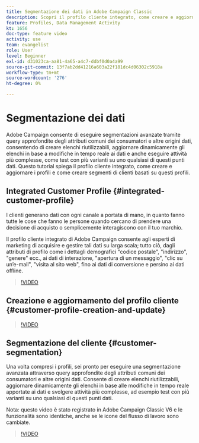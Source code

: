 ```yaml
---
title: Segmentazione dei dati in Adobe Campaign Classic
description: Scopri il profilo cliente integrato, come creare e aggiornare i profili e come creare segmenti di clienti basati su questi profili.
feature: Profiles, Data Management Activity
kt: 1656
doc-type: feature video
activity: use
team: evangelist
role: User
level: Beginner
exl-id: d31023ca-aa81-4a65-a4c7-ddbf0d0a4a99
source-git-commit: 13f7ab2dd41216a603a22f181dc4d06302c5918a
workflow-type: tm+mt
source-wordcount: '276'
ht-degree: 0%

---
```


# Segmentazione dei dati

Adobe Campaign consente di eseguire segmentazioni avanzate tramite query approfondite degli attributi comuni dei consumatori e altre origini dati, consentendo di creare elenchi riutilizzabili, aggiornare dinamicamente gli elenchi in base a modifiche in tempo reale ai dati e anche eseguire attività più complesse, come test con più varianti su uno qualsiasi di questi punti dati. Questo tutorial spiega il profilo cliente integrato, come creare e aggiornare i profili e come creare segmenti di clienti basati su questi profili.

## Integrated Customer Profile {#integrated-customer-profile}

I clienti generano dati con ogni canale a portata di mano, in quanto fanno tutte le cose che fanno le persone quando cercano di prendere una decisione di acquisto o semplicemente interagiscono con il tuo marchio.

Il profilo cliente integrato di Adobe Campaign consente agli esperti di marketing di acquisire e gestire tali dati su larga scala; tutto ciò, dagli attributi di profilo come i dettagli demografici &quot;codice postale&quot;, &quot;indirizzo&quot;, &quot;genere&quot; ecc., ai dati di interazione, &quot;apertura di un messaggio&quot;, &quot;clic su un’e-mail&quot;, &quot;visita al sito web&quot;, fino ai dati di conversione e persino ai dati offline.

>[!VIDEO](https://video.tv.adobe.com/v/23629?quality=12&learn=on)

## Creazione e aggiornamento del profilo cliente {#customer-profile-creation-and-update}

>[!VIDEO](https://video.tv.adobe.com/v/23632?quality=12&learn=on)

## Segmentazione del cliente  {#customer-segmentation}

Una volta compresi i profili, sei pronto per eseguire una segmentazione avanzata attraverso query approfondite degli attributi comuni dei consumatori e altre origini dati. Consente di creare elenchi riutilizzabili, aggiornare dinamicamente gli elenchi in base alle modifiche in tempo reale apportate ai dati e svolgere attività più complesse, ad esempio test con più varianti su uno qualsiasi di questi punti dati.

Nota: questo video è stato registrato in Adobe Campaign Classic V6 e le funzionalità sono identiche, anche se le icone del flusso di lavoro sono cambiate.

>[!VIDEO](https://video.tv.adobe.com/v/23635?quality=12&learn=on)

